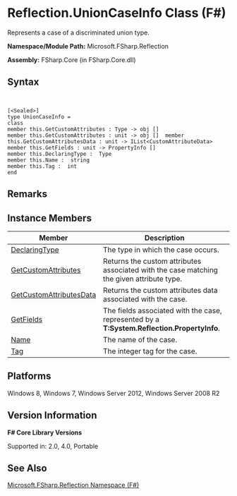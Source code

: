 # Reflection.UnionCaseInfo Class (F#)

Represents a case of a discriminated union type.

**Namespace/Module Path:** Microsoft.FSharp.Reflection

**Assembly:** FSharp.Core (in FSharp.Core.dll)


## Syntax


```


[<Sealed>]
type UnionCaseInfo =
class
member this.GetCustomAttributes : Type -> obj []
member this.GetCustomAttributes : unit -> obj []  member this.GetCustomAttributesData : unit -> IList<CustomAttributeData>
member this.GetFields : unit -> PropertyInfo []
member this.DeclaringType :  Type
member this.Name :  string
member this.Tag :  int
end

```



## Remarks

## Instance Members


|Member|Description|
|------|-----------|
|[DeclaringType](http://msdn.microsoft.com/en-us/library/c96263e9-4b74-4e3b-bda1-23831f3527a6)|The type in which the case occurs.|
|[GetCustomAttributes](http://msdn.microsoft.com/en-us/library/ce087bae-8d3b-4d64-b9a5-0b37e6af2b64)|Returns the custom attributes associated with the case matching the given attribute type.|
|[GetCustomAttributesData](http://msdn.microsoft.com/en-us/library/8d3748a9-50fd-4bf0-bcfd-d7481658102c)|Returns the custom attributes data associated with the case.|
|[GetFields](http://msdn.microsoft.com/en-us/library/4536b002-c238-4bb4-9bb0-39caaaa76c96)|The fields associated with the case, represented by a **T:System.Reflection.PropertyInfo**.|
|[Name](http://msdn.microsoft.com/en-us/library/cf541d4b-18d6-4d87-ae3b-10512c9b2252)|The name of the case.|
|[Tag](http://msdn.microsoft.com/en-us/library/d3bafe1e-8dd4-40c8-9d72-43ebcf9e1e45)|The integer tag for the case.|

## Platforms
Windows 8, Windows 7, Windows Server 2012, Windows Server 2008 R2


## Version Information
**F# Core Library Versions**

Supported in: 2.0, 4.0, Portable




## See Also
[Microsoft.FSharp.Reflection Namespace &#40;F&#35;&#41;](Microsoft.FSharp.Reflection-Namespace-%5BFSharp%5D.md)


